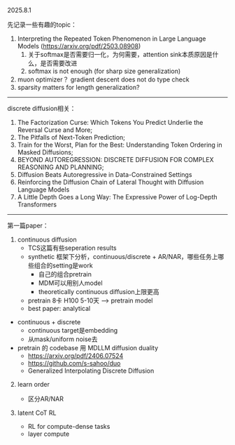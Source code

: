 2025.8.1

先记录一些有趣的topic：

1. Interpreting the Repeated Token Phenomenon in Large Language Models (https://arxiv.org/pdf/2503.08908)
   1. 关于softmax是否需要归一化，为何需要，attention sink本质原因是什么，是否需要改进
   2. softmax is not enough (for sharp size generalization)
2. muon optimizer？ gradient descent does not do type check
3. sparsity matters for length generalization?

---

discrete diffusion相关：

1. The Factorization Curse: Which Tokens You Predict Underlie the Reversal Curse and More;
2. The Pitfalls of Next-Token Prediction;
3. Train for the Worst, Plan for the Best: Understanding Token Ordering in Masked Diffusions;
4. BEYOND AUTOREGRESSION: DISCRETE DIFFUSION FOR COMPLEX REASONING AND PLANNING;
5. Diffusion Beats Autoregressive in Data-Constrained Settings
6. Reinforcing the Diffusion Chain of Lateral Thought with Diffusion Language Models
7. A Little Depth Goes a Long Way: The Expressive Power of Log-Depth Transformers

---

第一篇paper：

1. continuous diffusion
   * TCS这篇有些seperation results
   * synthetic 框架下分析，continuous/discrete + AR/NAR，哪些任务上哪些组合的setting是work
     * 自己的组合pretrain
     * MDM可以用别人model
     * theoretically continuous diffusion上限更高
   * pretrain 8卡 H100 5-10天 --> pretrain model
   * best paper: analytical

 * continuous + discrete
   * continuous target是embedding
   * 从mask/uniform noise去
 * pretrain 的 codebase 用 MDLLM diffusion duality
   * https://arxiv.org/pdf/2406.07524
   * https://github.com/s-sahoo/duo
   * Generalized Interpolating Discrete Diffusion

2. learn order
   * 区分AR/NAR

3. latent CoT RL
   * RL for compute-dense tasks
   * layer compute

